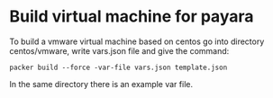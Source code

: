 # Build virtual machine for payara

To build a vmware virtual machine based on centos go into directory centos/vmware,
write vars.json file and give the command:

```shell
packer build --force -var-file vars.json template.json
```

In the same directory there is an example var file.